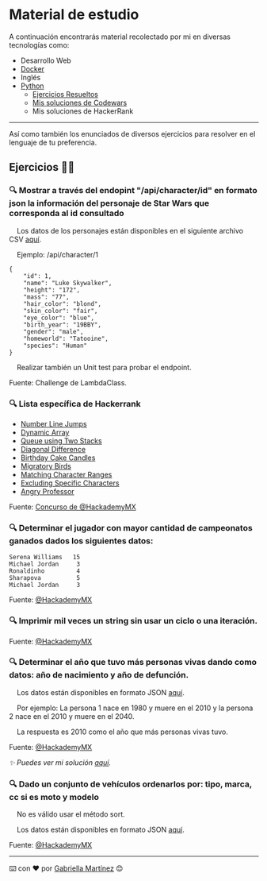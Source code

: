 # Material de estudio

A continuación encontrarás material recolectado por mi en diversas tecnologías como:

- Desarrollo Web
- [Docker](/docker)
- Inglés
- [Python](/python)
    - [Ejercicios Resueltos](/python/ejercicios_resueltos)
    - [Mis soluciones de Codewars](https://github.com/martinezga/py-study-group/tree/main/ejercicios/CodeWars/Gabriella-Martinez)
    - Mis soluciones de HackerRank

---

Así como también los enunciados de diversos ejercicios para resolver en el lenguaje de tu preferencia.

## Ejercicios 🐱‍👤

### 🔍 **Mostrar a través del endopint "/api/character/id" en formato json la información del personaje de Star Wars que corresponda al id consultado**

&nbsp;&nbsp;&nbsp; Los datos de los personajes están disponibles en el siguiente archivo CSV [aquí](/python/ejercicios_resueltos/input/starwars.csv).

&nbsp;&nbsp;&nbsp; Ejemplo: /api/character/1
```
{
    "id": 1,
    "name": "Luke Skywalker",
	"height": "172",
	"mass": "77",
	"hair_color": "blond",
	"skin_color": "fair",
	"eye_color": "blue",
	"birth_year": "19BBY",
	"gender": "male",
	"homeworld": "Tatooine",
    "species": "Human"
}
```
&nbsp;&nbsp;&nbsp; Realizar también un Unit test para probar el endpoint.

Fuente: Challenge de LambdaClass.

### 🔍 **Lista específica de Hackerrank**
- [Number Line Jumps](https://www.hackerrank.com/challenges/kangaroo)
- [Dynamic Array](https://www.hackerrank.com/challenges/dynamic-array)
- [Queue using Two Stacks](https://www.hackerrank.com/challenges/queue-using-two-stacks)
- [Diagonal Difference](https://www.hackerrank.com/challenges/diagonal-difference)
- [Birthday Cake Candles](https://www.hackerrank.com/challenges/birthday-cake-candles)
- [Migratory Birds](https://www.hackerrank.com/challenges/migratory-birds)
- [Matching Character Ranges](https://www.hackerrank.com/challenges/matching-range-of-characters)
- [Excluding Specific Characters](https://www.hackerrank.com/challenges/excluding-specific-characters)
- [Angry Professor](https://www.hackerrank.com/challenges/angry-professor)

Fuente: [Concurso de @HackademyMX](https://github.com/hackademymx)

### 🔍 **Determinar el jugador con mayor cantidad de campeonatos ganados dados los siguientes datos:**
```
Serena Williams   15
Michael Jordan     3
Ronaldinho         4
Sharapova          5
Michael Jordan     3
```
Fuente: [@HackademyMX](https://github.com/hackademymx)

### 🔍 **Imprimir mil veces un string sin usar un ciclo o una iteración.**

Fuente: [@HackademyMX](https://github.com/hackademymx)

### 🔍 **Determinar el año que tuvo más personas vivas dando como datos: año de nacimiento y año de defunción.**

&nbsp;&nbsp;&nbsp; Los datos están disponibles en formato JSON [aquí](/python/ejercicios_resueltos/input/data.json).

&nbsp;&nbsp;&nbsp; Por ejemplo: La persona 1 nace en 1980 y muere en el 2010 y la persona 2 nace en el 2010 y 
muere en el 2040.

&nbsp;&nbsp;&nbsp; La respuesta es 2010 como el año que más personas vivas tuvo.

Fuente: [@HackademyMX](https://github.com/hackademymx)

_✨ Puedes ver mi solución [aquí](/python/ejercicios_resueltos/births_and_deaths.py)._

### 🔍 **Dado un conjunto de vehículos ordenarlos por: tipo, marca, cc si es moto y modelo**

&nbsp;&nbsp;&nbsp; No es válido usar el método sort.

&nbsp;&nbsp;&nbsp; Los datos están disponibles en formato JSON [aquí](/python/ejercicios_resueltos/input/vehiculos.json).

Fuente: [@HackademyMX](https://github.com/hackademymx)

---

⌨️ con ❤️ por [Gabriella Martínez](https://github.com/martinezga) 😊